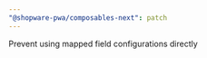 ```yaml
---
"@shopware-pwa/composables-next": patch
---
```


Prevent using mapped field configurations directly
